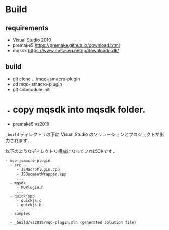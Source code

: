 
# Build

## requirements

- Visual Studio 2019
- premake5 https://premake.github.io/download.html
- mqsdk https://www.metaseq.net/jp/download/sdk/

## build

- git clone .../mqo-jsmacro-plugin
- cd mqo-jsmacro-plugin
- git submodule init
- # copy mqsdk into mqsdk folder.
- premake5 vs2019

`_build` ディレクトリの下に Visual Studio のソリューションとプロジェクトが出力されます．

以下のようなディレクトリ構成になっていればOKです．

```
- mqo-jsmacro-plugin
  - src
     - JSMacroPlugin.cpp
     - JSDocmentWrapper.cpp
     ...
  - mqsdk
     - MQPlugin.h
     ...
  - quickjspp
     - quickjs.c
     - quickjs.h
     ...
  - samples
     ...
  - _build/vs2019/mqo-plugin.sln (generated solution file)
```
